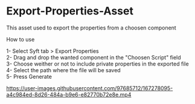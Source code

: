 # Export-Properties-Asset

This asset used to export the properties from a choosen component <br />

How to use <br />

1- Select Syft tab > Export Properties <br />
2- Drag and drop the wanted component in the "Choosen Script" field <br />
3- Choose weither or not to include private properties in the exported file <br />
4- Select the path where the file will be saved <br />
5- Press Generate  <br />

https://user-images.githubusercontent.com/97685712/167278095-a4c984ed-8d26-484a-b9e6-e82770b72e8e.mp4

